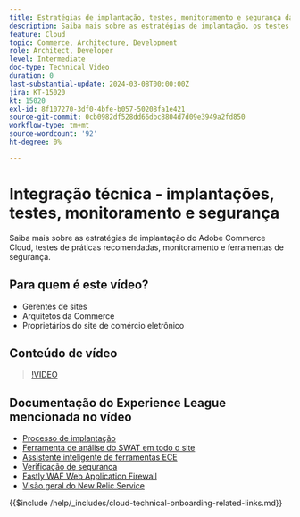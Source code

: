 ```yaml
---
title: Estratégias de implantação, testes, monitoramento e segurança da Adobe Commerce Cloud
description: Saiba mais sobre as estratégias de implantação, os testes, o monitoramento e a segurança do Adobe Commerce Cloud.
feature: Cloud
topic: Commerce, Architecture, Development
role: Architect, Developer
level: Intermediate
doc-type: Technical Video
duration: 0
last-substantial-update: 2024-03-08T00:00:00Z
jira: KT-15020
kt: 15020
exl-id: 8f107270-3df0-4bfe-b057-50208fa1e421
source-git-commit: 0cb0982df528dd66dbc8804d7d09e3949a2fd850
workflow-type: tm+mt
source-wordcount: '92'
ht-degree: 0%

---
```


# Integração técnica - implantações, testes, monitoramento e segurança

Saiba mais sobre as estratégias de implantação do Adobe Commerce Cloud, testes de práticas recomendadas, monitoramento e ferramentas de segurança.

## Para quem é este vídeo?

- Gerentes de sites
- Arquitetos da Commerce
- Proprietários do site de comércio eletrônico

## Conteúdo de vídeo

>[!VIDEO](https://video.tv.adobe.com/v/3427818?learn=on)

## Documentação do Experience League mencionada no vídeo

- [Processo de implantação](https://experienceleague.adobe.com/docs/commerce-cloud-service/user-guide/develop/deploy/process.html)
- [Ferramenta de análise do SWAT em todo o site](https://experienceleague.adobe.com/docs/commerce-operations/tools/site-wide-analysis-tool/intro.html)
- [Assistente inteligente de ferramentas ECE](https://experienceleague.adobe.com/docs/commerce-cloud-service/user-guide/develop/deploy/smart-wizards.html)
- [Verificação de segurança](https://experienceleague.adobe.com/docs/commerce-admin/systems/security/security-scan.html)
- [Fastly WAF Web Application Firewall](https://experienceleague.adobe.com/docs/commerce-cloud-service/user-guide/cdn/fastly-waf-service.html)
- [Visão geral do New Relic Service](https://experienceleague.adobe.com/docs/commerce-cloud-service/user-guide/monitor/new-relic/new-relic-service.html)

{{$include /help/_includes/cloud-technical-onboarding-related-links.md}}
